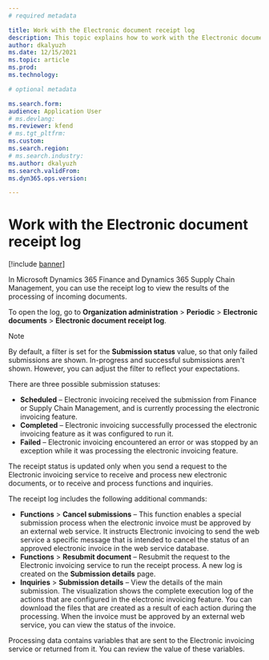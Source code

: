 ```yaml
---
# required metadata

title: Work with the Electronic document receipt log
description: This topic explains how to work with the Electronic document receipt log.
author: dkalyuzh
ms.date: 12/15/2021
ms.topic: article
ms.prod: 
ms.technology: 

# optional metadata

ms.search.form: 
audience: Application User
# ms.devlang: 
ms.reviewer: kfend
# ms.tgt_pltfrm: 
ms.custom: 
ms.search.region: 
# ms.search.industry: 
ms.author: dkalyuzh
ms.search.validFrom: 
ms.dyn365.ops.version: 

---
```


# Work with the Electronic document receipt log

[!include [banner](../includes/banner.md)]

In Microsoft Dynamics 365 Finance and Dynamics 365 Supply Chain Management, you can use the receipt log to view the results of the processing of incoming documents.

To open the log, go to **Organization administration** \> **Periodic** \> **Electronic documents** \> **Electronic document receipt log**.

> [!NOTE]
> By default, a filter is set for the **Submission status** value, so that only failed submissions are shown. In-progress and successful submissions aren't shown. However, you can adjust the filter to reflect your expectations.

There are three possible submission statuses:

- **Scheduled** – Electronic invoicing received the submission from Finance or Supply Chain Management, and is currently processing the electronic invoicing feature.
- **Completed** – Electronic invoicing successfully processed the electronic invoicing feature as it was configured to run it.
- **Failed** – Electronic invoicing encountered an error or was stopped by an exception while it was processing the electronic invoicing feature.

The receipt status is updated only when you send a request to the Electronic invoicing service to receive and process new electronic documents, or to receive and process functions and inquiries.

The receipt log includes the following additional commands:

- **Functions** \> **Cancel submissions** – This function enables a special submission process when the electronic invoice must be approved by an external web service. It instructs Electronic invoicing to send the web service a specific message that is intended to cancel the status of an approved electronic invoice in the web service database.
- **Functions** \> **Resubmit document** – Resubmit the request to the Electronic invoicing service to run the receipt process. A new log is created on the **Submission details** page. 
- **Inquiries** \> **Submission details** – View the details of the main submission. The visualization shows the complete execution log of the actions that are configured in the electronic invoicing feature. You can download the files that are created as a result of each action during the processing. When the invoice must be approved by an external web service, you can view the status of the invoice.

Processing data contains variables that are sent to the Electronic invoicing service or returned from it. You can review the value of these variables.
